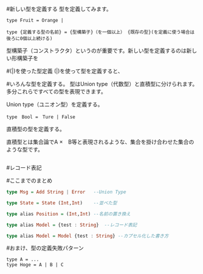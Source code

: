 #新しい型を定義する
型を定義してみます。

```
type Fruit = Orange |
```

```
type {定義する型の名前} = {型構築子}（を一個以上） {既存の型}(を定義に使う場合は後ろに0個以上続ける)
```

型構築子（コンストラクタ）というのが重要です。新しい型を定義するのは新しい形構築子を

#(|)を使った型定義
(|)を使って型を定義すると、


#いろんな型を定義する。
型はUnion type（代数型）と直積型に分けられます。多分これらですべての型を表現できます。

Union type（ユニオン型）を定義する。

```
type　Bool =　Ture | False
```

直積型の型を定義する。

直積型とは集合論でA ×　B等と表現されるような、集合を掛け合わせた集合のような型です。

```

```

#レコード表記

#ここまでのまとめ

```hs
type Msg = Add String | Error   --Union Type

type State = State (Int,Int)    --並べた型

type alias Position = (Int,Int) --名前の置き換え

type alias Model = {test : String}  --レコード表記

type alias Model = Model {test : String} --カプセル化した書き方

```

#おまけ、型の定義失敗パターン

```
type A = ...
type Hoge = A | B | C
```

